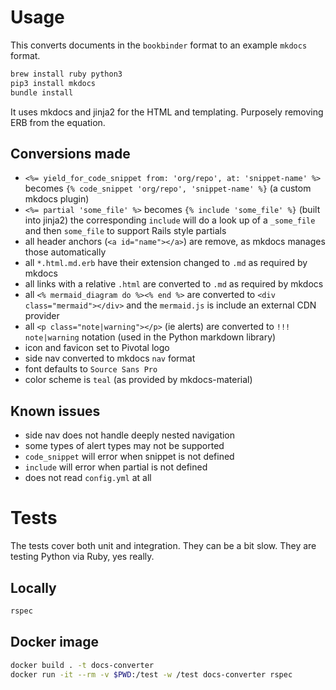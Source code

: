 # Usage

This converts documents in the `bookbinder` format to an example `mkdocs` format.

```bash
brew install ruby python3
pip3 install mkdocs
bundle install
```

It uses mkdocs and jinja2 for the HTML and templating.
Purposely removing ERB from the equation.

## Conversions made

* `<%= yield_for_code_snippet from: 'org/repo', at: 'snippet-name' %>` becomes `{% code_snippet 'org/repo', 'snippet-name' %}` (a custom mkdocs plugin)
* `<%= partial 'some_file' %>` becomes `{% include 'some_file' %}` (built into jinja2)
  the corresponding `include` will do a look up of a `_some_file` and then `some_file` to support Rails style partials
* all header anchors (`<a id="name"></a>`) are remove, as mkdocs manages those automatically
* all `*.html.md.erb` have their extension changed to `.md` as required by mkdocs
* all links with a relative `.html` are converted to `.md` as required by mkdocs
* all `<% mermaid_diagram do %><% end %>` are converted to `<div class="mermaid"></div>` and the `mermaid.js` is include an external CDN provider
* all `<p class="note|warning"></p>` (ie alerts) are converted to `!!! note|warning` notation (used in the Python markdown library)
* icon and favicon set to Pivotal logo
* side nav converted to mkdocs `nav` format
* font defaults to `Source Sans Pro`
* color scheme is `teal` (as provided by mkdocs-material)

## Known issues

* side nav does not handle deeply nested navigation
* some types of alert types may not be supported
* `code_snippet` will error when snippet is not defined
* `include` will error when partial is not defined
* does not read `config.yml` at all

# Tests

The tests cover both unit and integration.
They can be a bit slow.
They are testing Python via Ruby, yes really.

## Locally

```bash
rspec
```

## Docker image

```bash
docker build . -t docs-converter
docker run -it --rm -v $PWD:/test -w /test docs-converter rspec 
```